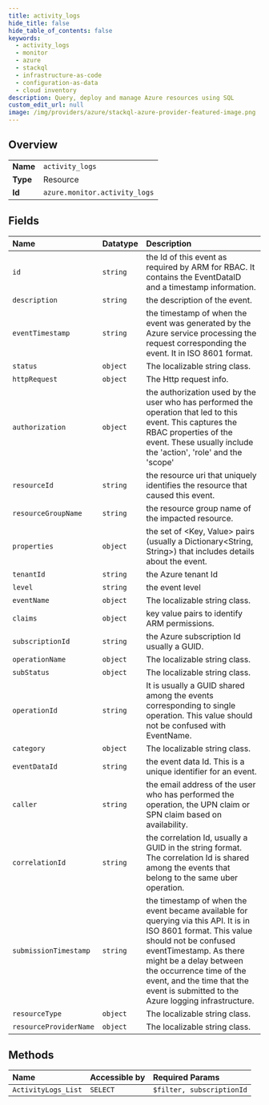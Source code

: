 ```yaml
---
title: activity_logs
hide_title: false
hide_table_of_contents: false
keywords:
  - activity_logs
  - monitor
  - azure    
  - stackql
  - infrastructure-as-code
  - configuration-as-data
  - cloud inventory
description: Query, deploy and manage Azure resources using SQL
custom_edit_url: null
image: /img/providers/azure/stackql-azure-provider-featured-image.png
---
```

  
    

## Overview
<table><tbody>
<tr><td><b>Name</b></td><td><code>activity_logs</code></td></tr>
<tr><td><b>Type</b></td><td>Resource</td></tr>
<tr><td><b>Id</b></td><td><code>azure.monitor.activity_logs</code></td></tr>
</tbody></table>

## Fields
| Name | Datatype | Description |
|:-----|:---------|:------------|
| `id` | `string` | the Id of this event as required by ARM for RBAC. It contains the EventDataID and a timestamp information. |
| `description` | `string` | the description of the event. |
| `eventTimestamp` | `string` | the timestamp of when the event was generated by the Azure service processing the request corresponding the event. It in ISO 8601 format. |
| `status` | `object` | The localizable string class. |
| `httpRequest` | `object` | The Http request info. |
| `authorization` | `object` | the authorization used by the user who has performed the operation that led to this event. This captures the RBAC properties of the event. These usually include the 'action', 'role' and the 'scope' |
| `resourceId` | `string` | the resource uri that uniquely identifies the resource that caused this event. |
| `resourceGroupName` | `string` | the resource group name of the impacted resource. |
| `properties` | `object` | the set of &lt;Key, Value&gt; pairs (usually a Dictionary&lt;String, String&gt;) that includes details about the event. |
| `tenantId` | `string` | the Azure tenant Id |
| `level` | `string` | the event level |
| `eventName` | `object` | The localizable string class. |
| `claims` | `object` | key value pairs to identify ARM permissions. |
| `subscriptionId` | `string` | the Azure subscription Id usually a GUID. |
| `operationName` | `object` | The localizable string class. |
| `subStatus` | `object` | The localizable string class. |
| `operationId` | `string` | It is usually a GUID shared among the events corresponding to single operation. This value should not be confused with EventName. |
| `category` | `object` | The localizable string class. |
| `eventDataId` | `string` | the event data Id. This is a unique identifier for an event. |
| `caller` | `string` | the email address of the user who has performed the operation, the UPN claim or SPN claim based on availability. |
| `correlationId` | `string` | the correlation Id, usually a GUID in the string format. The correlation Id is shared among the events that belong to the same uber operation. |
| `submissionTimestamp` | `string` | the timestamp of when the event became available for querying via this API. It is in ISO 8601 format. This value should not be confused eventTimestamp. As there might be a delay between the occurrence time of the event, and the time that the event is submitted to the Azure logging infrastructure. |
| `resourceType` | `object` | The localizable string class. |
| `resourceProviderName` | `object` | The localizable string class. |
## Methods
| Name | Accessible by | Required Params |
|:-----|:--------------|:----------------|
| `ActivityLogs_List` | `SELECT` | `$filter, subscriptionId` |
